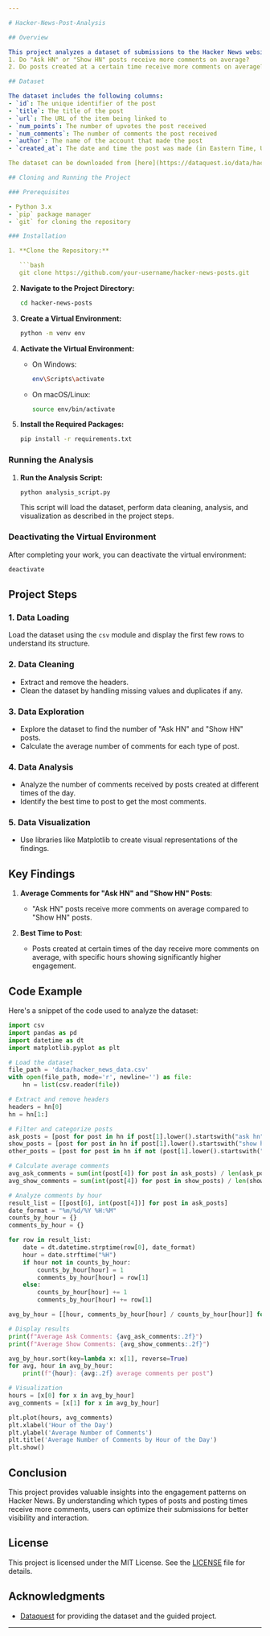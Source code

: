 ```yaml
---

# Hacker-News-Post-Analysis

## Overview

This project analyzes a dataset of submissions to the Hacker News website over the last 12 months (up to September 26, 2016). The analysis focuses on posts whose titles begin with "Ask HN" or "Show HN" and aims to answer the following questions:
1. Do "Ask HN" or "Show HN" posts receive more comments on average?
2. Do posts created at a certain time receive more comments on average?

## Dataset

The dataset includes the following columns:
- `id`: The unique identifier of the post
- `title`: The title of the post
- `url`: The URL of the item being linked to
- `num_points`: The number of upvotes the post received
- `num_comments`: The number of comments the post received
- `author`: The name of the account that made the post
- `created_at`: The date and time the post was made (in Eastern Time, US)

The dataset can be downloaded from [here](https://dataquest.io/data/hacker_news.csv).

## Cloning and Running the Project

### Prerequisites

- Python 3.x
- `pip` package manager
- `git` for cloning the repository

### Installation

1. **Clone the Repository:**

   ```bash
   git clone https://github.com/your-username/hacker-news-posts.git
   ```

2. **Navigate to the Project Directory:**

   ```bash
   cd hacker-news-posts
   ```

3. **Create a Virtual Environment:**

   ```bash
   python -m venv env
   ```

4. **Activate the Virtual Environment:**

   - On Windows:
     ```bash
     env\Scripts\activate
     ```
   - On macOS/Linux:
     ```bash
     source env/bin/activate
     ```

5. **Install the Required Packages:**

   ```bash
   pip install -r requirements.txt
   ```

### Running the Analysis

1. **Run the Analysis Script:**

   ```bash
   python analysis_script.py
   ```

   This script will load the dataset, perform data cleaning, analysis, and visualization as described in the project steps.

### Deactivating the Virtual Environment

After completing your work, you can deactivate the virtual environment:

```bash
deactivate
```

## Project Steps

### 1. Data Loading
Load the dataset using the `csv` module and display the first few rows to understand its structure.

### 2. Data Cleaning
- Extract and remove the headers.
- Clean the dataset by handling missing values and duplicates if any.

### 3. Data Exploration
- Explore the dataset to find the number of "Ask HN" and "Show HN" posts.
- Calculate the average number of comments for each type of post.

### 4. Data Analysis
- Analyze the number of comments received by posts created at different times of the day.
- Identify the best time to post to get the most comments.

### 5. Data Visualization
- Use libraries like Matplotlib to create visual representations of the findings.

## Key Findings

1. **Average Comments for "Ask HN" and "Show HN" Posts**:
   - "Ask HN" posts receive more comments on average compared to "Show HN" posts.

2. **Best Time to Post**:
   - Posts created at certain times of the day receive more comments on average, with specific hours showing significantly higher engagement.

## Code Example

Here's a snippet of the code used to analyze the dataset:

```python
import csv
import pandas as pd
import datetime as dt
import matplotlib.pyplot as plt

# Load the dataset
file_path = 'data/hacker_news_data.csv'
with open(file_path, mode='r', newline='') as file:
    hn = list(csv.reader(file))

# Extract and remove headers
headers = hn[0]
hn = hn[1:]

# Filter and categorize posts
ask_posts = [post for post in hn if post[1].lower().startswith("ask hn")]
show_posts = [post for post in hn if post[1].lower().startswith("show hn")]
other_posts = [post for post in hn if not (post[1].lower().startswith("ask hn") or post[1].lower().startswith("show hn"))]

# Calculate average comments
avg_ask_comments = sum(int(post[4]) for post in ask_posts) / len(ask_posts)
avg_show_comments = sum(int(post[4]) for post in show_posts) / len(show_posts)

# Analyze comments by hour
result_list = [[post[6], int(post[4])] for post in ask_posts]
date_format = "%m/%d/%Y %H:%M"
counts_by_hour = {}
comments_by_hour = {}

for row in result_list:
    date = dt.datetime.strptime(row[0], date_format)
    hour = date.strftime("%H")
    if hour not in counts_by_hour:
        counts_by_hour[hour] = 1
        comments_by_hour[hour] = row[1]
    else:
        counts_by_hour[hour] += 1
        comments_by_hour[hour] += row[1]

avg_by_hour = [[hour, comments_by_hour[hour] / counts_by_hour[hour]] for hour in comments_by_hour]

# Display results
print(f"Average Ask Comments: {avg_ask_comments:.2f}")
print(f"Average Show Comments: {avg_show_comments:.2f}")

avg_by_hour.sort(key=lambda x: x[1], reverse=True)
for avg, hour in avg_by_hour:
    print(f"{hour}: {avg:.2f} average comments per post")

# Visualization
hours = [x[0] for x in avg_by_hour]
avg_comments = [x[1] for x in avg_by_hour]

plt.plot(hours, avg_comments)
plt.xlabel('Hour of the Day')
plt.ylabel('Average Number of Comments')
plt.title('Average Number of Comments by Hour of the Day')
plt.show()
```

## Conclusion

This project provides valuable insights into the engagement patterns on Hacker News. By understanding which types of posts and posting times receive more comments, users can optimize their submissions for better visibility and interaction.

## License

This project is licensed under the MIT License. See the [LICENSE](LICENSE) file for details.

## Acknowledgments

- [Dataquest](https://www.dataquest.io/) for providing the dataset and the guided project.

---
```


